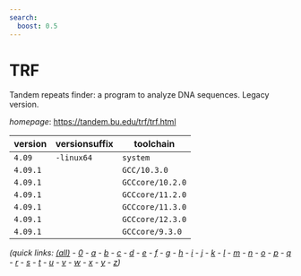```yaml
---
search:
  boost: 0.5
---
```

# TRF

Tandem repeats finder: a program to analyze DNA sequences. Legacy version.

*homepage*: <https://tandem.bu.edu/trf/trf.html>

version | versionsuffix | toolchain
--------|---------------|----------
``4.09`` | ``-linux64`` | ``system``
``4.09.1`` |  | ``GCC/10.3.0``
``4.09.1`` |  | ``GCCcore/10.2.0``
``4.09.1`` |  | ``GCCcore/11.2.0``
``4.09.1`` |  | ``GCCcore/11.3.0``
``4.09.1`` |  | ``GCCcore/12.3.0``
``4.09.1`` |  | ``GCCcore/9.3.0``


*(quick links: [(all)](../index.md) - [0](../0/index.md) - [a](../a/index.md) - [b](../b/index.md) - [c](../c/index.md) - [d](../d/index.md) - [e](../e/index.md) - [f](../f/index.md) - [g](../g/index.md) - [h](../h/index.md) - [i](../i/index.md) - [j](../j/index.md) - [k](../k/index.md) - [l](../l/index.md) - [m](../m/index.md) - [n](../n/index.md) - [o](../o/index.md) - [p](../p/index.md) - [q](../q/index.md) - [r](../r/index.md) - [s](../s/index.md) - [t](../t/index.md) - [u](../u/index.md) - [v](../v/index.md) - [w](../w/index.md) - [x](../x/index.md) - [y](../y/index.md) - [z](../z/index.md))*

